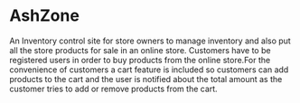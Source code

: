 # AshZone
An Inventory control site for store owners to manage inventory and also put all the store products for sale in an online store. Customers have to be registered users in order to buy products from the online store.For the convenience of customers a cart feature is included so customers can add products to the cart and the user is notified about the total amount as the customer tries to add or remove products from the cart.
